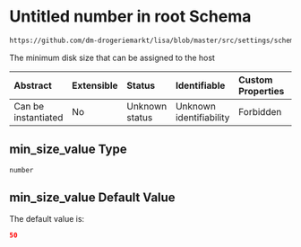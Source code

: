 # Untitled number in root Schema

```txt
https://github.com/dm-drogeriemarkt/lisa/blob/master/src/settings/schema.json#/properties/form_settings/properties/min_size_value
```

The minimum disk size that can be assigned to the host

| Abstract            | Extensible | Status         | Identifiable            | Custom Properties | Additional Properties | Access Restrictions | Defined In                                                                              |
| :------------------ | :--------- | :------------- | :---------------------- | :---------------- | :-------------------- | :------------------ | :-------------------------------------------------------------------------------------- |
| Can be instantiated | No         | Unknown status | Unknown identifiability | Forbidden         | Allowed               | none                | [settings.schema.json*](../../src/settings/settings.schema.json "open original schema") |

## min_size_value Type

`number`

## min_size_value Default Value

The default value is:

```json
50
```

